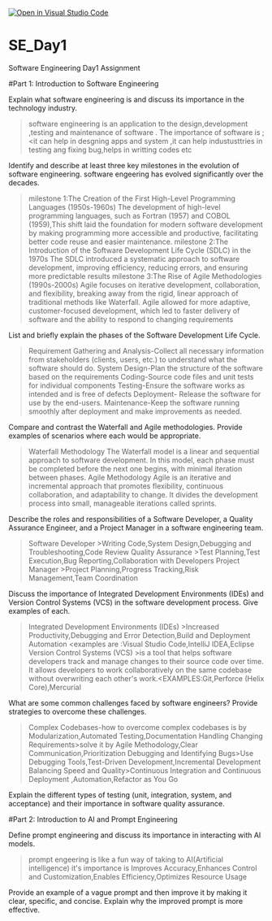 [![Open in Visual Studio Code](https://classroom.github.com/assets/open-in-vscode-2e0aaae1b6195c2367325f4f02e2d04e9abb55f0b24a779b69b11b9e10269abc.svg)](https://classroom.github.com/online_ide?assignment_repo_id=18398928&assignment_repo_type=AssignmentRepo)
# SE_Day1
Software Engineering Day1 Assignment

#Part 1: Introduction to Software Engineering

Explain what software engineering is and discuss its importance in the technology industry.
>software engineering is an application to the design,development ,testing and maintenance of software .
>The importance of software is ;<it can help in desgning apps and system ,it can help industusttries in testing ang fixing bug,helps in writting codes etc


Identify and describe at least three key milestones in the evolution of software engineering.
software engeering has evolved significantly over the decades.
> milestone 1:The Creation of the First High-Level Programming Languages (1950s-1960s)
The development of high-level programming languages, such as Fortran (1957) and COBOL (1959),This shift laid the foundation for modern software development by making programming more accessible and productive, facilitating better code reuse and easier maintenance.
>milestone 2:The Introduction of the Software Development Life Cycle (SDLC) in the 1970s
The SDLC introduced a systematic approach to software development, improving efficiency, reducing errors, and ensuring more predictable results
> milestone 3:The Rise of Agile Methodologies (1990s-2000s)
Agile focuses on iterative development, collaboration, and flexibility, breaking away from the rigid, linear approach of traditional methods like Waterfall.
 Agile allowed for more adaptive, customer-focused development, which led to faster delivery of software and the ability to respond to changing requirements


List and briefly explain the phases of the Software Development Life Cycle.
>Requirement Gathering and Analysis-Collect all necessary information from stakeholders (clients, users, etc.) to understand what the software should do.
>System Design-Plan the structure of the software based on the requirements
>Coding-Source code files and unit tests for individual components
>Testing-Ensure the software works as intended and is free of defects
> Deployment- Release the software for use by the end-users.
> Maintenance-Keep the software running smoothly after deployment and make improvements as needed.

Compare and contrast the Waterfall and Agile methodologies. Provide examples of scenarios where each would be appropriate.
>Waterfall Methodology
The Waterfall model is a linear and sequential approach to software development. In this model, each phase must be completed before the next one begins, with minimal iteration between phases.
>Agile Methodology
Agile is an iterative and incremental approach that promotes flexibility, continuous collaboration, and adaptability to change. It divides the development process into small, manageable iterations called sprints.


Describe the roles and responsibilities of a Software Developer, a Quality Assurance Engineer, and a Project Manager in a software engineering team.
>Software Developer >Writing Code,System Design,Debugging and Troubleshooting,Code Review
>Quality Assurance >Test Planning,Test Execution,Bug Reporting,Collaboration with Developers
>Project Manager >Project Planning,Progress Tracking,Risk Management,Team Coordination

Discuss the importance of Integrated Development Environments (IDEs) and Version Control Systems (VCS) in the software development process. Give examples of each.
>Integrated Development Environments (IDEs) >Increased Productivity,Debugging and Error Detection,Build and Deployment Automation <examples are :Visual Studio Code,IntelliJ IDEA,Eclipse
> Version Control Systems (VCS) >is a tool that helps software developers track and manage changes to their source code over time. It allows developers to work collaboratively on the same codebase without overwriting each other's work.<EXAMPLES:Git,Perforce (Helix Core),Mercurial


What are some common challenges faced by software engineers? Provide strategies to overcome these challenges.
>Complex Codebases-how to overcome complex codebases is by Modularization,Automated Testing,Documentation
>Handling Changing Requirements>solve it by Agile Methodology,Clear Communication,Prioritization
>Debugging and Identifying Bugs>Use Debugging Tools,Test-Driven Development,Incremental Development
>Balancing Speed and Quality>Continuous Integration and Continuous Deployment ,Automation,Refactor as You Go


Explain the different types of testing (unit, integration, system, and acceptance) and their importance in software quality assurance.


#Part 2: Introduction to AI and Prompt Engineering


Define prompt engineering and discuss its importance in interacting with AI models.
>prompt engeering is like a fun way of taking to AI(Artificial intelligence)
>it's importance is Improves Accuracy,Enhances Control and Customization,Enables Efficiency,Optimizes Resource Usage


Provide an example of a vague prompt and then improve it by making it clear, specific, and concise. Explain why the improved prompt is more effective.
